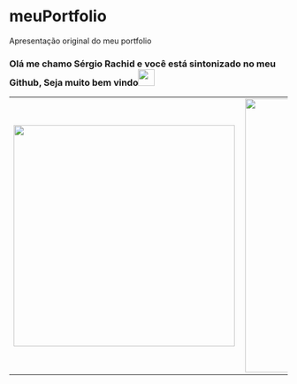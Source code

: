 # meuPortfolio
Apresentação original do meu portfolio 
### Olá me chamo Sérgio Rachid e você está sintonizado no meu Github, Seja muito bem vindo<img src="C:\Users\rachi\Dropbox\My PC (LAPTOP-3PRBO4KP)\Documents\Projeto VS Code" width="30px"></h2>
<center>
<table>
    <tr>
        <td><img width="400px" align="left" src="https://github-readme-stats.vercel.app/api/top-langs/?RachidSr3&hide=html&layout=compact&theme=buefy" /></td>
        <td><img width="495px" align="left" src="https://github-readme-stats.vercel.app/api?RachidSr3&theme=buefy"/></td>
    </tr>   
</table>
</center>  
